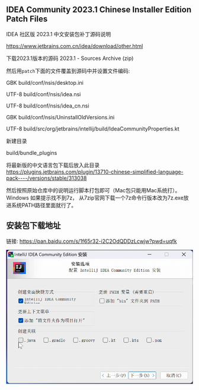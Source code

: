 ## IDEA Community 2023.1 Chinese Installer Edition Patch Files

IDEA 社区版 2023.1 中文安装包补丁源码说明

https://www.jetbrains.com.cn/idea/download/other.html

下载2023.1版本的源码 2023.1 - Sources Archive (zip)

然后用`patch`下面的文件覆盖到源码中并设置文件编码:

GBK
build/conf/nsis/desktop.ini

UTF-8
build/conf/nsis/idea.nsi

UTF-8
build/conf/nsis/idea_cn.nsi

GBK
build/conf/nsis/UninstallOldVersions.ini

UTF-8
build/src/org/jetbrains/intellij/build/IdeaCommunityProperties.kt

新建目录

build/bundle_plugins

将最新版的中文语言包下载后放入此目录 https://plugins.jetbrains.com/plugin/13710-chinese-simplified-language-pack----/versions/stable/313038

然后按照原始仓库中的说明运行脚本打包即可（Mac包只能用Mac系统打）。 Windows 如果提示找不到7z， 从7zip官网下载一个7z命令行版本改为7z.exe放进系统PATH路径里面就行了。

## 安装包下载地址
链接: https://pan.baidu.com/s/1f65r32-i2C2OdQDDzLcwjw?pwd=uqfk

![](screenshot.png)